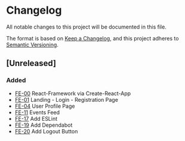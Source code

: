 # Changelog
All notable changes to this project will be documented in this file.

The format is based on [Keep a Changelog](https://keepachangelog.com/en/1.0.0/),
and this project adheres to [Semantic Versioning](https://semver.org/spec/v2.0.0.html).

## [Unreleased]
### Added
- [FE-00](https://github.com/lysnikolaou/eatandmeet/issues/10) React-Framework via Create-React-App
- [FE-01](https://github.com/lysnikolaou/eatandmeet/issues/5) Landing - Login - Registration Page
- [FE-04](https://github.com/lysnikolaou/eatandmeet/issues/8) User Profile Page
- [FE-11](https://github.com/lysnikolaou/eatandmeet/issues/17) Events Feed
- [FE-17](https://github.com/lysnikolaou/eatandmeet/issues/44) Add ESLint
- [FE-19](https://github.com/lysnikolaou/eatandmeet/issues/50) Add Dependabot
- [FE-20](https://github.com/lysnikolaou/eatandmeet/issues/57) Add Logout Button
